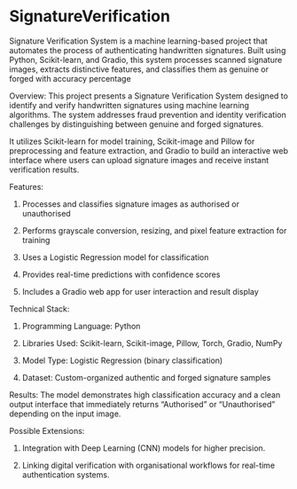 # SignatureVerification
Signature Verification System is a machine learning-based project that automates the process of authenticating handwritten signatures. Built using Python, Scikit-learn, and Gradio, this system processes scanned signature images, extracts distinctive features, and classifies them as genuine or forged with accuracy percentage

Overview:
This project presents a Signature Verification System designed to identify and verify handwritten signatures using machine learning algorithms. The system addresses fraud prevention and identity verification challenges by distinguishing between genuine and forged signatures.

It utilizes Scikit-learn for model training, Scikit-image and Pillow for preprocessing and feature extraction, and Gradio to build an interactive web interface where users can upload signature images and receive instant verification results.

Features:
1. Processes and classifies signature images as authorised or unauthorised

2. Performs grayscale conversion, resizing, and pixel feature extraction for training

3. Uses a Logistic Regression model for classification

4. Provides real-time predictions with confidence scores

5. Includes a Gradio web app for user interaction and result display

Technical Stack:

1. Programming Language: Python

2. Libraries Used: Scikit-learn, Scikit-image, Pillow, Torch, Gradio, NumPy

3. Model Type: Logistic Regression (binary classification)

4. Dataset: Custom-organized authentic and forged signature samples

Results: 
The model demonstrates high classification accuracy and a clean output interface that immediately returns “Authorised” or “Unauthorised” depending on the input image.

Possible Extensions:
1. Integration with Deep Learning (CNN) models for higher precision.

2. Linking digital verification with organisational workflows for real-time authentication systems.

